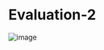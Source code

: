 # Evaluation-2 

![image](https://github.com/satyamkumar420/Evaluation-2/assets/98641231/bbf07095-8859-4cbb-bc77-04a8b80edca8)
